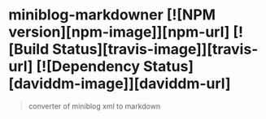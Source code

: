 # miniblog-markdowner [![NPM version][npm-image]][npm-url] [![Build Status][travis-image]][travis-url] [![Dependency Status][daviddm-image]][daviddm-url]
> converter of miniblog xml to markdown
